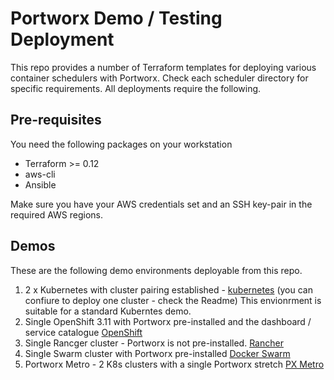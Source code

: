# Portworx Demo / Testing Deployment
This repo provides a number of Terraform templates for deploying various container schedulers with Portworx.  Check each scheduler directory for specific requirements. All deployments require the following.

## Pre-requisites
You need the following packages on your workstation
- Terraform >= 0.12
- aws-cli
- Ansible

Make sure you have your AWS credentials set and an SSH key-pair in the required AWS regions.

## Demos
These are the following demo environments deployable from this repo.
1. 2 x Kubernetes with cluster pairing established - [kubernetes](kubernetes) (you can confiure to deploy one cluster - check the Readme)
This envionrment is suitable for a standard Kuberntes demo.
2. Single OpenShift 3.11 with Portworx pre-installed and the dashboard / service catalogue [OpenShift](openshift)
3. Single Rancger cluster - Portworx is not pre-installed. [Rancher](rancher)
4. Single Swarm cluster with Portworx pre-installed [Docker Swarm](swarm)
5. Portworx Metro - 2 K8s clusters with a single Portworx stretch [PX Metro](kubernetes/px-metro)
